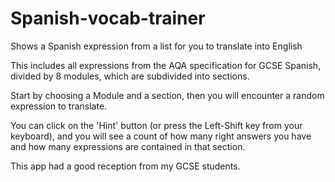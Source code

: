 # Spanish-vocab-trainer

Shows a Spanish expression from a list for you to translate into English

This includes all expressions from the AQA specification for GCSE Spanish, divided by 8 modules, which are subdivided into sections.

Start by choosing a Module and a section, then you will encounter a random expression to translate.

You can click on the 'Hint' button (or press the Left-Shift key from your keyboard), and you will see a count of how many right answers you have and how many expressions are contained in that section.

This app had a good reception from my GCSE students.
